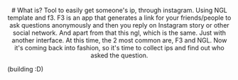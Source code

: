 <p align="center">
# What is?
Tool to easily get someone's ip, through instagram. Using NGL template and f3. F3 is an app that generates a link for your friends/people to ask questions anonymously and then you reply on Instagram story or other social network. And apart from that this ngl, which is the same. Just with another interface. At this time, the 2 most common are, F3 and NGL. Now it's coming back into fashion, so it's time to collect ips and find out who asked the question.
</p>
(building :D)
